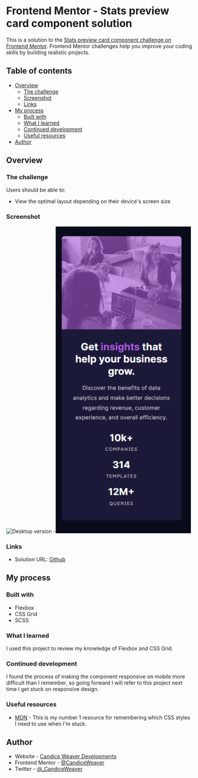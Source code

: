 # Frontend Mentor - Stats preview card component solution

This is a solution to the [Stats preview card component challenge on Frontend Mentor](https://www.frontendmentor.io/challenges/stats-preview-card-component-8JqbgoU62). Frontend Mentor challenges help you improve your coding skills by building realistic projects.

## Table of contents

- [Overview](#overview)
  - [The challenge](#the-challenge)
  - [Screenshot](#screenshot)
  - [Links](#links)
- [My process](#my-process)
  - [Built with](#built-with)
  - [What I learned](#what-i-learned)
  - [Continued development](#continued-development)
  - [Useful resources](#useful-resources)
- [Author](#author)

## Overview

### The challenge

Users should be able to:

- View the optimal layout depending on their device's screen size

### Screenshot

![Desktop version](https://ibb.co/7W61qKq) -![Mobile version](.\images\Stats-preview-card-component-mobile.png)

### Links

- Solution URL: [Github](https://github.com/CandiceWeaver/stats-preview-card-component)

## My process

### Built with

- Flexbox
- CSS Grid
- SCSS

### What I learned

I used this project to review my knowledge of Flexbox and CSS Grid.

### Continued development

I found the process of making the component responsive on mobile more difficult than I remember, so going forward I will refer to this project next time I get stuck on responsive design.

### Useful resources

- [MDN](https://developer.mozilla.org/en-US/) - This is my number 1 resource for remembering which CSS styles I need to use when I'm stuck.

## Author

- Website - [Candice Weaver Developments](www.candiceweaver.dev)
- Frontend Mentor - [@CandiceWeaver](https://www.frontendmentor.io/profile/CandiceWeaver)
- Twitter - [@\_CandiceWeaver](https://www.twitter.com/_CandiceWeaver)
